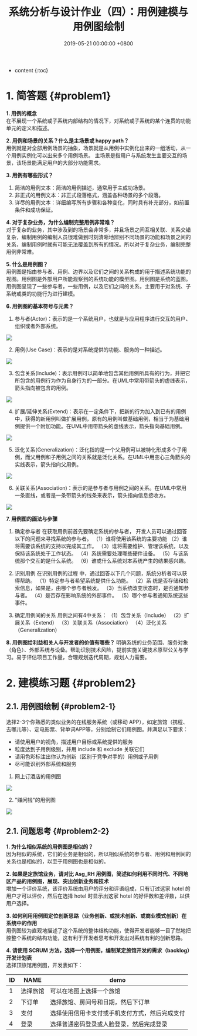 ﻿---
layout: post
title:  系统分析与设计作业（四）：用例建模与用例图绘制
date:   2019-05-21 00:00:00 +0800
categories: SAD-系统分析与设计
---

* content
{:toc}



# 1. 简答题  {#problem1}
**1. 用例的概念**            
在不展现一个系统或子系统内部结构的情况下，对系统或子系统的某个连贯的功能单元的定义和描述。

**2. 用例和场景的关系？什么是主场景或 happy path？**            
用例就是对全部用例场景的抽象，场景就是从用例中实例化出来的一组活动，从一个用例实例化可以出来多个用例场景。
主场景是指用户与系统发生主要交互的场景，该场景能满足用户的大部分功能需求。

**3. 用例有哪些形式？**    
1. 简洁的用例文本：简洁的用例描述，通常用于主成功场景。
2. 非正式的用例文本：非正式段落格式，涵盖各种场景的多个段落。
3. 详尽的用例文本：详细编写所有步骤和各种变化，同时具有补充部分，如前置条件和成功保证。

**4. 对于复杂业务，为什么编制完整用例非常难？**    
对于复杂的业务，其中涉及到的场景会非常多，并且场景之间互相关联、关系交错复杂，编制用例的编制人员很难做到时刻清晰地辨别不同场景的功能和场景之间的关系，编制用例时就有可能无法覆盖到所有的情况。所以对于复杂业务，编制完整用例非常难。

**5. 什么是用例图？**     
用例图是指由参与者、用例、边界以及它们之间的关系构成的用于描述系统功能的视图。用例图是外部用户所能观察到的系统功能的模型图。用例图是系统的蓝图。用例图呈现了一些参与者，一些用例，以及它们之间的关系，主要用于对系统、子系统或类的功能行为进行建模。

**6. 用例图的基本符号与元素？**    
1. 参与者(Actor)：表示的是一个系统用户，也就是与应用程序进行交互的用户、组织或者外部系统。

![](https://gitee.com/watchcat2k/pictures_base/raw/master/2019-05/2019-05-17-1.png)

2. 用例(Use Case)：表示的是对系统提供的功能、服务的一种描述。

![](https://gitee.com/watchcat2k/pictures_base/raw/master/2019-05/2019-05-17-2.png)

3. 包含关系(Include)：表示用例可以简单地包含其他用例所具有的行为，并把它所包含的用例行为作为自身行为的一部分。在UML中常用带箭头的虚线表示，箭头指向被包含的用例。

![](https://gitee.com/watchcat2k/pictures_base/raw/master/2019-05/2019-05-17-3.png)

4. 扩展/延伸关系(Extend)：表示在一定条件下，把新的行为加入到已有的用例中，获得的新用例叫做扩展用例，原有的用例叫做基础用例，相当于为基础用例提供一个附加功能。在UML中用带箭头的虚线表示，箭头指向基础用例。

![](https://gitee.com/watchcat2k/pictures_base/raw/master/2019-05/2019-05-17-4.png)

5. 泛化关系(Generalization)：泛化指的是一个父用例可以被特化形成多个子用例，而父用例和子用例之间的关系就是泛化关系。在UML中用空心三角箭头的实线表示，箭头指向父用例。

![](https://gitee.com/watchcat2k/pictures_base/raw/master/2019-05/2019-05-17-5.png)

6. 关联关系(Association)：表示的是参与者与用例之间的关系。在UML中常用一条直线，或者是一条带箭头的线条来表示，箭头指向信息接收方。

![](https://gitee.com/watchcat2k/pictures_base/raw/master/2019-05/2019-05-17-6.png)


**7. 用例图的画法与步骤**    
1. 确定参与者
在获取用例前首先要确定系统的参与者， 开发人员可以通过回答以下的问题来寻找系统的参与者。 
（1）谁将使用该系统的主要功能
（2）谁将需要该系统的支持以完成其工作。 
（3）谁将需要维护、管理该系统，以及保持该系统处于工作状态。 
（4）系统需要处理哪些硬件设备。 
（5）与该系统那个交互的是什么系统。 
（6）谁或什么系统对本系统产生的结果感兴趣。 

2. 识别用例
在识别用例的过程 中，通过回答以下几个问题，系统分析者可以获得帮助。 
（1）特定参与者希望系统提供什么功能。 
（2）系 统是否存储和检索信息，如果是，由哪个参与者触发。 
（3）当系统改变状态时，是否通知参与者。 
（4）是否存在影响系统的外部事件。 
（5）哪个参与者通知系统这些事件。 

3. 确定用例间的关系
用例之间有4中关系：
（1）包含关系（Include）
（2）扩展关系（Extend） 
（3）关联关系（Association） 
（4）泛化关系（Generalization） 

**8. 用例图给利益相关人与开发者的价值有哪些？**
明确系统的业务范围、服务对象（角色）、外部系统与设备。帮助识别技术风险，提前实施关键技术原型公关与学习。易于评估项目工作量，合理规划迭代周期，规划人力需要。


# 2. 建模练习题  {#problem2}
## 2.1. 用例图绘制  {#problem2-1}
选择2-3个你熟悉的类似业务的在线服务系统（或移动 APP），如定旅馆（携程、去哪儿等）、定电影票、背单词APP等，分别绘制它们用例图。并满足以下要求：
- 请使用用户的视角，描述用户目标或系统提供的服务
- 粒度达到子用例级别，并用 include 和 exclude 关联它们
- 请用色彩标注出你认为创新（区别于竞争对手的）用例或子用例
- 尽可能识别外部系统和服务

1. 网上订酒店的用例图

![](https://gitee.com/watchcat2k/pictures_base/raw/master/2019-05/2019-05-17-7.png)

2. "赚闲钱"的用例图

![](https://gitee.com/watchcat2k/pictures_base/raw/master/2019-05/2019-05-17-8.png)



## 2.1. 问题思考  {#problem2-2}
**1. 为什么相似系统的用例图是相似的？**    
因为相似的系统，它们的业务是相似的，所以相似系统的参与者、用例和用例间的关系也是相似的，以至于用例图也是相似的。 

**2. 如果是定旅馆业务，请对比 Asg_RH 用例图，简述如何利用不同时代、不同地区产品的用例图，展现、突出创新业务和技术**    
增加一个评价系统，该评价系统由用户的评分和评语组成，只有订过这家 hotel 的用户才可以评价，然后在选择 hotel 时显示出这家 hotel 的好评数和差评数，以供用户选择。

**3. 如何利用用例图定位创新思路（业务创新、或技术创新、或商业模式创新）在系统中的作用**     
用例图较为直观地描述了这个系统的整体结构功能，使得开发者能够一目了然地把控整个系统的结构功能，这有利于开发者思考和开发出对系统有利的创新思路。

**4. 请使用 SCRUM 方法，选择一个用例图，编制某定旅馆开发的需求（backlog）开发计划表**    
选择顶旅馆用例图，开发表如下：

| ID | NAME | demo |
|--|--|--|
| 1 | 选择旅馆 | 可以在地图上选择一个旅馆 |
| 2 | 下订单 | 选择旅馆、房间号和日期，然后下订单 |
| 3 | 支付 | 选择使用信用卡支付或手机支付方式，然后完成支付 |
| 4 | 登录 | 选择普通密码登录或人脸登录，然后完成登录 |

   
